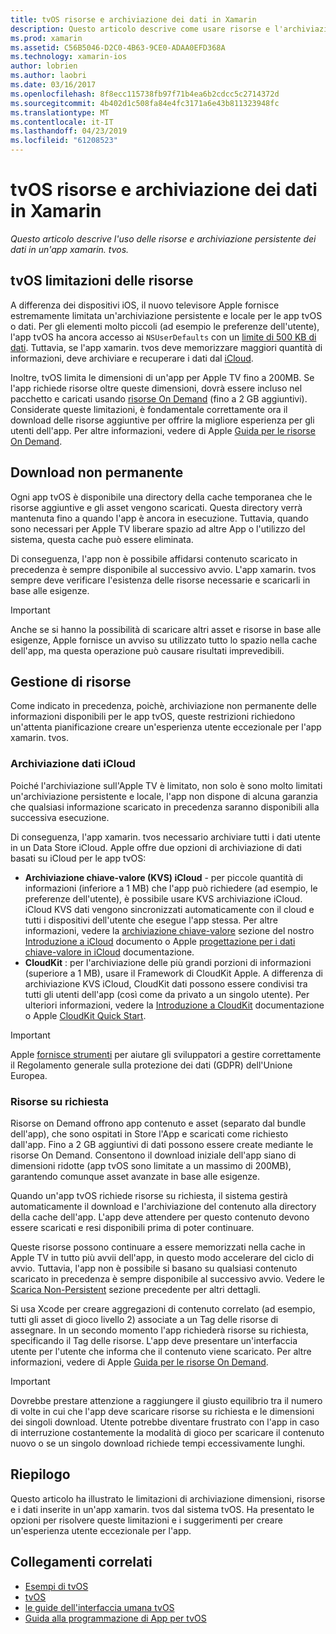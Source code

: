 ```yaml
---
title: tvOS risorse e archiviazione dei dati in Xamarin
description: Questo articolo descrive come usare risorse e l'archiviazione persistente dei dati in un'app tvOS compilata con Xamarin. Vengono illustrate le risorse di archiviazione e on demand dati iCloud.
ms.prod: xamarin
ms.assetid: C56B5046-D2C0-4B63-9CE0-ADAA0EFD368A
ms.technology: xamarin-ios
author: lobrien
ms.author: laobri
ms.date: 03/16/2017
ms.openlocfilehash: 8f8ecc115738fb97f71b4ea6b2cdcc5c2714372d
ms.sourcegitcommit: 4b402d1c508fa84e4fc3171a6e43b811323948fc
ms.translationtype: MT
ms.contentlocale: it-IT
ms.lasthandoff: 04/23/2019
ms.locfileid: "61208523"
---
```

# <a name="tvos-resources-and-data-storage-in-xamarin"></a>tvOS risorse e archiviazione dei dati in Xamarin

_Questo articolo descrive l'uso delle risorse e archiviazione persistente dei dati in un'app xamarin. tvos._

<a name="tvOS-Resource-Limitations" />

## <a name="tvos-resource-limitations"></a>tvOS limitazioni delle risorse

A differenza dei dispositivi iOS, il nuovo televisore Apple fornisce estremamente limitata un'archiviazione persistente e locale per le app tvOS o dati. Per gli elementi molto piccoli (ad esempio le preferenze dell'utente), l'app tvOS ha ancora accesso ai `NSUserDefaults` con un [limite di 500 KB di dati](https://forums.developer.apple.com/message/50696#50696). Tuttavia, se l'app xamarin. tvos deve memorizzare maggiori quantità di informazioni, deve archiviare e recuperare i dati dal [iCloud](#iCloud-Data-Storage).

Inoltre, tvOS limita le dimensioni di un'app per Apple TV fino a 200MB. Se l'app richiede risorse oltre queste dimensioni, dovrà essere incluso nel pacchetto e caricati usando [risorse On Demand](#On-Demand-Resources) (fino a 2 GB aggiuntivi). Considerate queste limitazioni, è fondamentale correttamente ora il download delle risorse aggiuntive per offrire la migliore esperienza per gli utenti dell'app. Per altre informazioni, vedere di Apple [Guida per le risorse On Demand](https://developer.apple.com/library/prerelease/tvos/documentation/FileManagement/Conceptual/On_Demand_Resources_Guide/index.html#//apple_ref/doc/uid/TP40015083).

<a name="Non-Persistent-Downloads" />

## <a name="non-persistent-downloads"></a>Download non permanente

Ogni app tvOS è disponibile una directory della cache temporanea che le risorse aggiuntive e gli asset vengono scaricati. Questa directory verrà mantenuta fino a quando l'app è ancora in esecuzione. Tuttavia, quando sono necessari per Apple TV liberare spazio ad altre App o l'utilizzo del sistema, questa cache può essere eliminata.

Di conseguenza, l'app non è possibile affidarsi contenuto scaricato in precedenza è sempre disponibile al successivo avvio. L'app xamarin. tvos sempre deve verificare l'esistenza delle risorse necessarie e scaricarli in base alle esigenze.

> [!IMPORTANT]
> Anche se si hanno la possibilità di scaricare altri asset e risorse in base alle esigenze, Apple fornisce un avviso su utilizzato tutto lo spazio nella cache dell'app, ma questa operazione può causare risultati imprevedibili.




<a name="Managing-Resources" />

## <a name="managing-resources"></a>Gestione di risorse

Come indicato in precedenza, poichè, archiviazione non permanente delle informazioni disponibili per le app tvOS, queste restrizioni richiedono un'attenta pianificazione creare un'esperienza utente eccezionale per l'app xamarin. tvos.

<a name="iCloud-Data-Storage" />

### <a name="icloud-data-storage"></a>Archiviazione dati iCloud

Poiché l'archiviazione sull'Apple TV è limitato, non solo è sono molto limitati un'archiviazione persistente e locale, l'app non dispone di alcuna garanzia che qualsiasi informazione scaricato in precedenza saranno disponibili alla successiva esecuzione.

Di conseguenza, l'app xamarin. tvos necessario archiviare tutti i dati utente in un Data Store iCloud. Apple offre due opzioni di archiviazione di dati basati su iCloud per le app tvOS:

- **Archiviazione chiave-valore (KVS) iCloud** - per piccole quantità di informazioni (inferiore a 1 MB) che l'app può richiedere (ad esempio, le preferenze dell'utente), è possibile usare KVS archiviazione iCloud. iCloud KVS dati vengono sincronizzati automaticamente con il cloud e tutti i dispositivi dell'utente che esegue l'app stessa. Per altre informazioni, vedere la [archiviazione chiave-valore](~/ios/data-cloud/introduction-to-icloud.md) sezione del nostro [Introduzione a iCloud](~/ios/data-cloud/introduction-to-icloud.md) documento o Apple [progettazione per i dati chiave-valore in iCloud](https://developer.apple.com/library/prerelease/tvos/documentation/General/Conceptual/iCloudDesignGuide/Chapters/DesigningForKey-ValueDataIniCloud.html#//apple_ref/doc/uid/TP40012094-CH7) documentazione.
- **CloudKit** : per l'archiviazione delle più grandi porzioni di informazioni (superiore a 1 MB), usare il Framework di CloudKit Apple. A differenza di archiviazione KVS iCloud, CloudKit dati possono essere condivisi tra tutti gli utenti dell'app (così come da privato a un singolo utente). Per ulteriori informazioni, vedere la [Introduzione a CloudKit](~/ios/data-cloud/intro-to-cloudkit.md) documentazione o Apple [CloudKit Quick Start](https://developer.apple.com/library/prerelease/tvos/documentation/DataManagement/Conceptual/CloudKitQuickStart/Introduction/Introduction.html#//apple_ref/doc/uid/TP40014987).

> [!IMPORTANT]
> Apple [fornisce strumenti](https://developer.apple.com/support/allowing-users-to-manage-data/) per aiutare gli sviluppatori a gestire correttamente il Regolamento generale sulla protezione dei dati (GDPR) dell'Unione Europea.

<a name="On-Demand-Resources" />

### <a name="on-demand-resources"></a>Risorse su richiesta

Risorse on Demand offrono app contenuto e asset (separato dal bundle dell'app), che sono ospitati in Store l'App e scaricati come richiesto dall'app. Fino a 2 GB aggiuntivi di dati possono essere create mediante le risorse On Demand. Consentono il download iniziale dell'app siano di dimensioni ridotte (app tvOS sono limitate a un massimo di 200MB), garantendo comunque asset avanzate in base alle esigenze.

Quando un'app tvOS richiede risorse su richiesta, il sistema gestirà automaticamente il download e l'archiviazione del contenuto alla directory della cache dell'app. L'app deve attendere per questo contenuto devono essere scaricati e resi disponibili prima di poter continuare.

Queste risorse possono continuare a essere memorizzati nella cache in Apple TV in tutto più avvii dell'app, in questo modo accelerare del ciclo di avvio. Tuttavia, l'app non è possibile si basano su qualsiasi contenuto scaricato in precedenza è sempre disponibile al successivo avvio. Vedere le [Scarica Non-Persistent](#Non-Persistent-Downloads) sezione precedente per altri dettagli.

Si usa Xcode per creare aggregazioni di contenuto correlato (ad esempio, tutti gli asset di gioco livello 2) associate a un Tag delle risorse di assegnare. In un secondo momento l'app richiederà risorse su richiesta, specificando il Tag delle risorse. L'app deve presentare un'interfaccia utente per l'utente che informa che il contenuto viene scaricato. Per altre informazioni, vedere di Apple [Guida per le risorse On Demand](https://developer.apple.com/library/prerelease/tvos/documentation/FileManagement/Conceptual/On_Demand_Resources_Guide/index.html#//apple_ref/doc/uid/TP40015083).

> [!IMPORTANT]
> Dovrebbe prestare attenzione a raggiungere il giusto equilibrio tra il numero di volte in cui che l'app deve scaricare risorse su richiesta e le dimensioni dei singoli download. Utente potrebbe diventare frustrato con l'app in caso di interruzione costantemente la modalità di gioco per scaricare il contenuto nuovo o se un singolo download richiede tempi eccessivamente lunghi.




<a name="Summary" />

## <a name="summary"></a>Riepilogo

Questo articolo ha illustrato le limitazioni di archiviazione dimensioni, risorse e i dati inserite in un'app xamarin. tvos dal sistema tvOS. Ha presentato le opzioni per risolvere queste limitazioni e i suggerimenti per creare un'esperienza utente eccezionale per l'app.



## <a name="related-links"></a>Collegamenti correlati

- [Esempi di tvOS](https://developer.xamarin.com/samples/tvos/all/)
- [tvOS](https://developer.apple.com/tvos/)
- [le guide dell'interfaccia umana tvOS](https://developer.apple.com/tvos/human-interface-guidelines/)
- [Guida alla programmazione di App per tvOS](https://developer.apple.com/library/prerelease/tvos/documentation/General/Conceptual/AppleTV_PG/)
